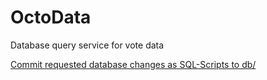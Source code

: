 OctoData
========

Database query service for vote data

[Commit requested database changes as SQL-Scripts to db/](db/)
